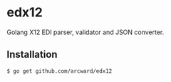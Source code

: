 # edx12

Golang X12 EDI parser, validator and JSON converter.

## Installation

```bash
$ go get github.com/arcward/edx12
```

